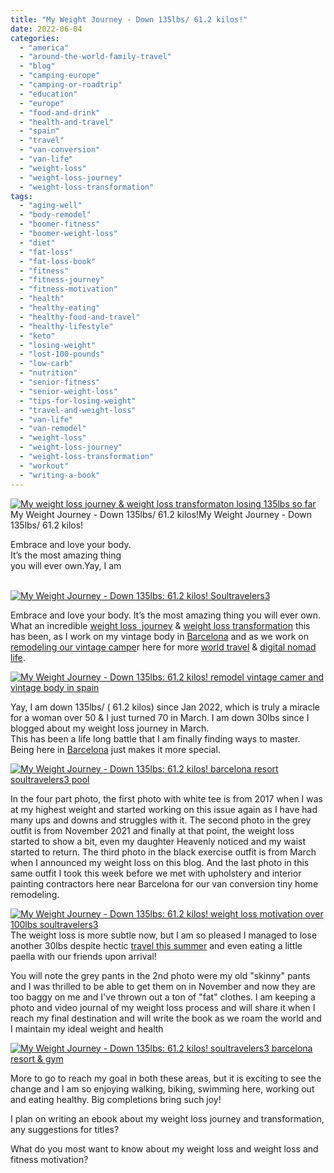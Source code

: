```yaml
---
title: "My Weight Journey - Down 135lbs/ 61.2 kilos!"
date: 2022-06-04
categories: 
  - "america"
  - "around-the-world-family-travel"
  - "blog"
  - "camping-europe"
  - "camping-or-roadtrip"
  - "education"
  - "europe"
  - "food-and-drink"
  - "health-and-travel"
  - "spain"
  - "travel"
  - "van-conversion"
  - "van-life"
  - "weight-loss"
  - "weight-loss-journey"
  - "weight-loss-transformation"
tags: 
  - "aging-well"
  - "body-remodel"
  - "boomer-fitness"
  - "boomer-weight-loss"
  - "diet"
  - "fat-loss"
  - "fat-loss-book"
  - "fitness"
  - "fitness-journey"
  - "fitness-motivation"
  - "health"
  - "healthy-eating"
  - "healthy-food-and-travel"
  - "healthy-lifestyle"
  - "keto"
  - "losing-weight"
  - "lost-100-pounds"
  - "low-carb"
  - "nutrition"
  - "senior-fitness"
  - "senior-weight-loss"
  - "tips-for-losing-weight"
  - "travel-and-weight-loss"
  - "van-life"
  - "van-remodel"
  - "weight-loss"
  - "weight-loss-journey"
  - "weight-loss-transformation"
  - "workout"
  - "writing-a-book"
---
```


  
[![My weight loss journey & weight loss transformaton losing 135lbs so far ](https://pub-ac94b3f306b24c0dba4238943c97f2e1.r2.dev/6a00e5502a950788330282e1591839200b.jpg "My weight loss journey & weight loss transformaton losing 135lbs so far ")](https://pub-ac94b3f306b24c0dba4238943c97f2e1.r2.dev/6a00e5502a950788330282e1591839200b.jpg)My Weight Journey - Down 135lbs/ 61.2 kilos!My Weight Journey - 
Down 135lbs/ 61.2 kilos!  
  
Embrace and love your body.  
It’s the most amazing thing  
you will ever own.Yay, I am

<!--more-->  
[](https://pub-ac94b3f306b24c0dba4238943c97f2e1.r2.dev/6a00e5502a9507883302942fad718d200c-scaled.jpg)[  
](https://pub-ac94b3f306b24c0dba4238943c97f2e1.r2.dev/6a00e5502a950788330282e1503636200b-scaled-1.jpg)[](https://pub-ac94b3f306b24c0dba4238943c97f2e1.r2.dev/6a00e5502a9507883302942fad718d200c-scaled.jpg)[![My Weight Journey - Down 135lbs: 61.2 kilos! Soultravelers3](https://pub-ac94b3f306b24c0dba4238943c97f2e1.r2.dev/6a00e5502a950788330282e1591353200b.jpg "My Weight Journey - Down 135lbs: 61.2 kilos! Soultravelers3")](https://pub-ac94b3f306b24c0dba4238943c97f2e1.r2.dev/6a00e5502a950788330282e1591353200b.jpg)  
  
Embrace and love your body. It’s the most amazing thing you will ever own. What an incredible [weight loss  journey](http://soultravelers3new.local/2008/09/how-to-eat-heal.html) & [weight loss transformation](http://soultravelers3new.local/2022/03/i-lost-100lbs-best-weight-loss-tips-.html#more) this has been, as I work on my vintage body in [Barcelona](http://soultravelers3new.local/2022/05/cheap-furnished-rentals-in-barcelona-beach-resort.html#more) and as we work on [remodeling our vintage campe](http://soultravelers3new.local/2022/03/camper-van-renovation-vanlife-begins-again.html#more)r here for more [world travel](http://soultravelers3new.local/2022/03/retirement-traveling-around-the-world.html#more) & [digital nomad life](http://soultravelers3new.local/2022/05/is-the-wanderlust-gene-in-your-dna-so-born-to-travel-nomad.html#more).   
  
[![My Weight Journey - Down 135lbs: 61.2 kilos! remodel vintage camer and vintage body in spain](https://pub-ac94b3f306b24c0dba4238943c97f2e1.r2.dev/6a00e5502a9507883302942fae4a96200c-scaled-1.jpg "My Weight Journey - Down 135lbs: 61.2 kilos! remodel vintage camer and vintage body in spain")](https://pub-ac94b3f306b24c0dba4238943c97f2e1.r2.dev/6a00e5502a9507883302942fae4a96200c-scaled-1.jpg)  
  
Yay, I am down 135lbs/ ( 61.2 kilos) since Jan 2022, which is truly a miracle for a woman over 50 & I just turned 70 in March. I am down 30lbs since I blogged about my weight loss journey in March.  
This has been a life long battle that I am finally finding ways to master. Being here in [Barcelona](http://soultravelers3new.local/2022/04/21-of-the-best-things-to-do-in-barcelona-in-2022.html#more) just makes it more special.   
  
[![My Weight Journey - Down 135lbs: 61.2 kilos! barcelona resort soultravelers3 pool ](https://pub-ac94b3f306b24c0dba4238943c97f2e1.r2.dev/6a00e5502a9507883302942fae4ae5200c-scaled-1.jpg "My Weight Journey - Down 135lbs: 61.2 kilos! barcelona resort soultravelers3 pool ")](https://pub-ac94b3f306b24c0dba4238943c97f2e1.r2.dev/6a00e5502a9507883302942fae4ae5200c-scaled-1.jpg)  
  
In the four part photo, the first photo with white tee is from 2017 when I was at my highest weight and started working on this issue again as I have had many ups and downs and struggles with it. The second photo in the grey outfit is from November 2021 and finally at that point, the weight loss started to show a bit, even my daughter Heavenly noticed and my waist started to return. The third photo in the black exercise outfit is from March when I announced my weight loss on this blog. And the last photo in this same outfit I took this week before we met with upholstery and interior painting contractors here near Barcelona for our van conversion tiny home remodeling.   
  
[![My Weight Journey - Down 135lbs: 61.2 kilos! weight loss motivation over 100lbs soultravelers3](https://pub-ac94b3f306b24c0dba4238943c97f2e1.r2.dev/6a00e5502a95078833027880809164200d.jpg "My Weight Journey - Down 135lbs: 61.2 kilos! weight loss motivation over 100lbs soultravelers3")](https://pub-ac94b3f306b24c0dba4238943c97f2e1.r2.dev/6a00e5502a95078833027880809164200d.jpg)  
The weight loss is more subtle now, but I am so pleased I managed to lose another 30lbs despite hectic [travel this summer](http://soultravelers3new.local/2022/04/top-tips-for-planning-a-summer-trip-to-europe-2022-cheaply.html#more) and even eating a little paella with our friends upon arrival!   
  
You will note the grey pants in the 2nd photo were my old "skinny" pants and I was thrilled to be able to get them on in November and now they are too baggy on me and I've thrown out a ton of "fat" clothes. I am keeping a photo and video journal of my weight loss process and will share it when I reach my final destination and will write the book as we roam the world and I maintain my ideal weight and health   
  
[![My Weight Journey - Down 135lbs: 61.2 kilos! soultravelers3 barcelona resort & gym](https://pub-ac94b3f306b24c0dba4238943c97f2e1.r2.dev/6a00e5502a95078833027880809216200d.jpg "My Weight Journey - Down 135lbs: 61.2 kilos! soultravelers3 barcelona resort & gym")](https://pub-ac94b3f306b24c0dba4238943c97f2e1.r2.dev/6a00e5502a95078833027880809216200d.jpg)  
  
More to go to reach my goal in both these areas, but it is exciting to see the change and I am so enjoying walking, biking, swimming here, working out and eating healthy. Big completions bring such joy!  
  
I plan on writing an ebook about my weight loss journey and transformation, any suggestions for titles?  
  
What do you most want to know about my weight loss and weight loss and fitness motivation?
